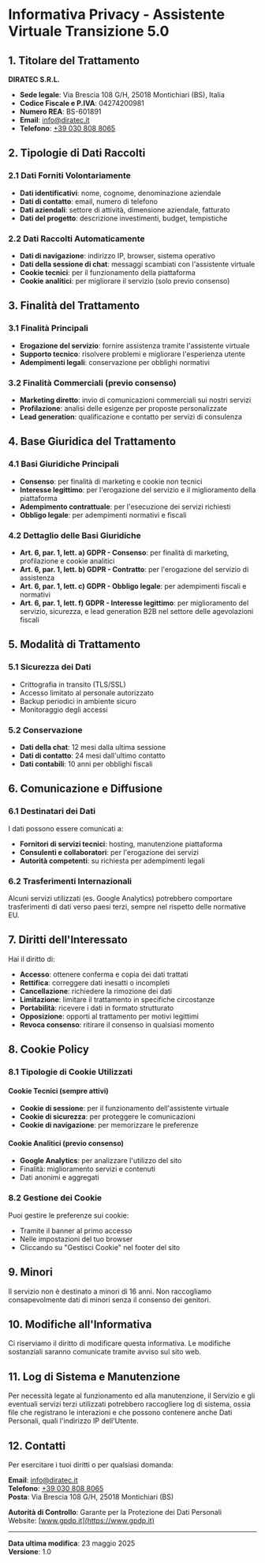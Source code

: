# Informativa Privacy - Assistente Virtuale Transizione 5.0

## 1. Titolare del Trattamento

**DIRATEC S.R.L.**
- **Sede legale**: Via Brescia 108 G/H, 25018 Montichiari (BS), Italia
- **Codice Fiscale e P.IVA**: 04274200981
- **Numero REA**: BS-601891
- **Email**: [info@diratec.it](mailto:info@diratec.it)
- **Telefono**: [+39 030 808 8065](tel:+390308088065)

## 2. Tipologie di Dati Raccolti

### 2.1 Dati Forniti Volontariamente
- **Dati identificativi**: nome, cognome, denominazione aziendale
- **Dati di contatto**: email, numero di telefono
- **Dati aziendali**: settore di attività, dimensione aziendale, fatturato
- **Dati del progetto**: descrizione investimenti, budget, tempistiche

### 2.2 Dati Raccolti Automaticamente
- **Dati di navigazione**: indirizzo IP, browser, sistema operativo
- **Dati della sessione di chat**: messaggi scambiati con l'assistente virtuale
- **Cookie tecnici**: per il funzionamento della piattaforma
- **Cookie analitici**: per migliorare il servizio (solo previo consenso)

## 3. Finalità del Trattamento

### 3.1 Finalità Principali
- **Erogazione del servizio**: fornire assistenza tramite l'assistente virtuale
- **Supporto tecnico**: risolvere problemi e migliorare l'esperienza utente
- **Adempimenti legali**: conservazione per obblighi normativi

### 3.2 Finalità Commerciali (previo consenso)
- **Marketing diretto**: invio di comunicazioni commerciali sui nostri servizi
- **Profilazione**: analisi delle esigenze per proposte personalizzate
- **Lead generation**: qualificazione e contatto per servizi di consulenza

## 4. Base Giuridica del Trattamento

### 4.1 Basi Giuridiche Principali
- **Consenso**: per finalità di marketing e cookie non tecnici
- **Interesse legittimo**: per l'erogazione del servizio e il miglioramento della piattaforma
- **Adempimento contrattuale**: per l'esecuzione dei servizi richiesti
- **Obbligo legale**: per adempimenti normativi e fiscali

### 4.2 Dettaglio delle Basi Giuridiche
- **Art. 6, par. 1, lett. a) GDPR - Consenso**: per finalità di marketing, profilazione e cookie analitici
- **Art. 6, par. 1, lett. b) GDPR - Contratto**: per l'erogazione del servizio di assistenza
- **Art. 6, par. 1, lett. c) GDPR - Obbligo legale**: per adempimenti fiscali e normativi
- **Art. 6, par. 1, lett. f) GDPR - Interesse legittimo**: per miglioramento del servizio, sicurezza, e lead generation B2B nel settore delle agevolazioni fiscali

## 5. Modalità di Trattamento

### 5.1 Sicurezza dei Dati
- Crittografia in transito (TLS/SSL)
- Accesso limitato al personale autorizzato
- Backup periodici in ambiente sicuro
- Monitoraggio degli accessi

### 5.2 Conservazione
- **Dati della chat**: 12 mesi dalla ultima sessione
- **Dati di contatto**: 24 mesi dall'ultimo contatto
- **Dati contabili**: 10 anni per obblighi fiscali

## 6. Comunicazione e Diffusione

### 6.1 Destinatari dei Dati
I dati possono essere comunicati a:
- **Fornitori di servizi tecnici**: hosting, manutenzione piattaforma
- **Consulenti e collaboratori**: per l'erogazione dei servizi
- **Autorità competenti**: su richiesta per adempimenti legali

### 6.2 Trasferimenti Internazionali
Alcuni servizi utilizzati (es. Google Analytics) potrebbero comportare trasferimenti di dati verso paesi terzi, sempre nel rispetto delle normative EU.

## 7. Diritti dell'Interessato

Hai il diritto di:
- **Accesso**: ottenere conferma e copia dei dati trattati
- **Rettifica**: correggere dati inesatti o incompleti
- **Cancellazione**: richiedere la rimozione dei dati
- **Limitazione**: limitare il trattamento in specifiche circostanze
- **Portabilità**: ricevere i dati in formato strutturato
- **Opposizione**: opporti al trattamento per motivi legittimi
- **Revoca consenso**: ritirare il consenso in qualsiasi momento

## 8. Cookie Policy

### 8.1 Tipologie di Cookie Utilizzati

#### Cookie Tecnici (sempre attivi)
- **Cookie di sessione**: per il funzionamento dell'assistente virtuale
- **Cookie di sicurezza**: per proteggere le comunicazioni
- **Cookie di navigazione**: per memorizzare le preferenze

#### Cookie Analitici (previo consenso)
- **Google Analytics**: per analizzare l'utilizzo del sito
- Finalità: miglioramento servizi e contenuti
- Dati anonimi e aggregati

### 8.2 Gestione dei Cookie
Puoi gestire le preferenze sui cookie:
- Tramite il banner al primo accesso
- Nelle impostazioni del tuo browser
- Cliccando su "Gestisci Cookie" nel footer del sito

## 9. Minori

Il servizio non è destinato a minori di 16 anni. Non raccogliamo consapevolmente dati di minori senza il consenso dei genitori.

## 10. Modifiche all'Informativa

Ci riserviamo il diritto di modificare questa informativa. Le modifiche sostanziali saranno comunicate tramite avviso sul sito web.

## 11. Log di Sistema e Manutenzione

Per necessità legate al funzionamento ed alla manutenzione, il Servizio e gli eventuali servizi terzi utilizzati potrebbero raccogliere log di sistema, ossia file che registrano le interazioni e che possono contenere anche Dati Personali, quali l'indirizzo IP dell'Utente.

## 12. Contatti

Per esercitare i tuoi diritti o per qualsiasi domanda:

**Email**: [info@diratec.it](mailto:info@diratec.it)  
**Telefono**: [+39 030 808 8065](tel:+390308088065)  
**Posta**: Via Brescia 108 G/H, 25018 Montichiari (BS)

**Autorità di Controllo**: Garante per la Protezione dei Dati Personali  
Website: [www.gpdp.it](https://www.gpdp.it)

---

**Data ultima modifica**: 23 maggio 2025  
**Versione**: 1.0